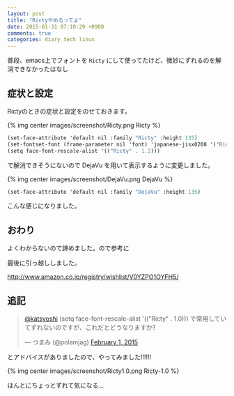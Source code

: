 ```yaml
---
layout: post
title: "Rictyやめるってよ"
date: 2015-01-31 07:10:29 +0900
comments: true
categories: diary tech linux
---
```

普段、emacs上でフォントを `Ricty` にして使ってたけど、微妙にずれるのを解消できなかったはなし

## 症状と設定

Rictyのときの症状と設定をのせておきます。

{% img center images/screenshot/Ricty.png Ricty %}

```scheme
(set-face-attribute 'default nil :family "Ricty" :height 135)
(set-fontset-font (frame-parameter nil 'font) 'japanese-jisx0208 '("Ricty" . "iso10646-1"))
(setq face-font-rescale-alist '(("Ricty" . 1.2)))
```

で解消できそうにないので DejaVu を用いて表示するように変更しました。

{% img center images/screenshot/DejaVu.png DejaVu %}

```scheme
(set-face-attribute 'default nil :family "DejaVu" :height 135)
```

こんな感じになりました。

## おわり
よくわからないので諦めました。ので参考に

最後に引っ越ししました。

http://www.amazon.co.jp/registry/wishlist/V0YZPO1OYFH5/

## 追記

<blockquote class="twitter-tweet" lang="en"><p><a href="https://twitter.com/katsyoshi">@katsyoshi</a> (setq face-font-rescale-alist &#39;((&quot;Ricty&quot; . 1.0))) で常用していてずれないのですが、これだとどうなりますか?</p>&mdash; つまみ (@polamjag) <a href="https://twitter.com/polamjag/status/561875516118949889">February 1, 2015</a></blockquote>
<script async src="//platform.twitter.com/widgets.js" charset="utf-8"></script>

とアドバイスがありましたので、やってみました!!!!!!

{% img center images/screenshot/Ricty1.0.png Ricty-1.0 %}

ほんとにちょっとずれて気になる…
